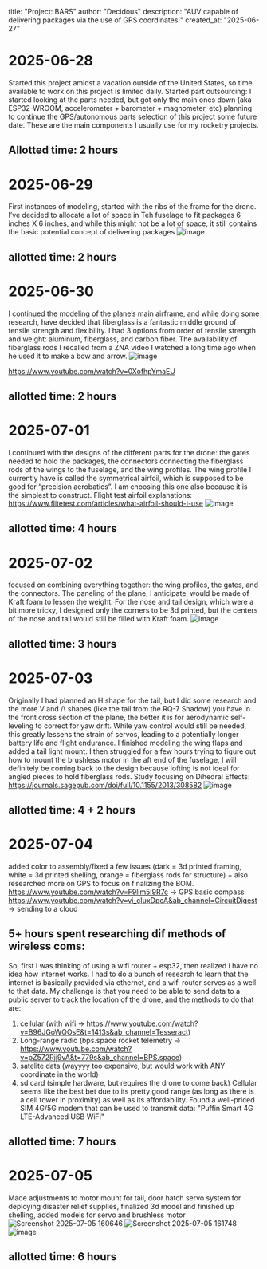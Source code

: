
title: "Project: BARS"
author: "Decidous"
description: "AUV capable of delivering packages via the use of GPS coordinates!"
created_at: "2025-06-27"

# 2025-06-28
Started this project amidst a vacation outside of the United States, so time available to work on this project is limited daily. Started part outsourcing: I started looking at the parts needed, but got only the main ones down (aka ESP32-WROOM, accelerometer + barometer + magnometer, etc) planning to continue the GPS/autonomous parts selection of this project some future date. These are the main components I usually use for my rocketry projects.
## Allotted time: 2 hours

# 2025-06-29
First instances of modeling, started with the ribs of the frame for the drone. I’ve decided to allocate a lot of space in Teh fuselage to fit packages 6 inches X 6 inches, and while this might not be a lot of space, it still contains the basic potential concept of delivering packages 
![image](https://github.com/user-attachments/assets/8f77f4c7-f5d6-4931-bbc0-fb41a828faeb)
## allotted time: 2 hours

# 2025-06-30
I continued the modeling of the plane’s main airframe, and while doing some research, have decided that fiberglass is a fantastic middle ground of tensile strength and flexibility. I had 3 options from order of tensile strength and weight: aluminum, fiberglass, and carbon fiber. The availability of fiberglass rods I recalled from a ZNA video I watched a long time ago when he used it to make a bow and arrow.
![image](https://github.com/user-attachments/assets/aeffc98e-cd12-449a-8b41-b1b3f90b0e1d)

https://www.youtube.com/watch?v=0XofhpYmaEU
## allotted time: 2 hours

# 2025-07-01
I continued with the designs of the different parts for the drone: the gates needed to hold the packages, the connectors connecting the fiberglass rods of the wings to the fuselage, and the wing profiles. The wing profile I currently have is called the symmetrical airfoil, which is supposed to be good for “precision aerobatics”. I am choosing this one also because it is the simplest to construct.
Flight test airfoil explanations: https://www.flitetest.com/articles/what-airfoil-should-i-use
![image](https://github.com/user-attachments/assets/463baa57-82bc-405f-81cb-eec8ed5f2aff)
## allotted time: 4 hours

# 2025-07-02
focused on combining everything together: the wing profiles, the gates, and the connectors. The paneling of the plane, I anticipate, would be made of Kraft foam to lessen the weight. For the nose and tail design, which were a bit more tricky, I designed only the corners to be 3d printed, but the centers of the nose and tail would still be filled with Kraft foam.
![image](https://github.com/user-attachments/assets/8576ea4a-e994-4040-9117-1e5d46609e33)
## allotted time: 3 hours

# 2025-07-03
Originally I had planned an H shape for the tail, but I did some research and the more V and /\ shapes (like the tail from the RQ-7 Shadow) you have in the front cross section of the plane, the better it is for aerodynamic self-leveling to correct for yaw drift. While yaw control would still be needed, this greatly lessens the strain of servos, leading to a potentially longer battery life and flight endurance. I finished modeling the wing flaps and added a tail light mount. I then struggled for a few hours trying to figure out how to mount the brushless motor in the aft end of the fuselage, I will definitely be coming back to the design because lofting is not ideal for angled pieces to hold fiberglass rods.
Study focusing on Dihedral Effects: https://journals.sagepub.com/doi/full/10.1155/2013/308582
![image](https://github.com/user-attachments/assets/24456455-da07-4fb0-b21e-8787ee53a673)
## allotted time: 4 + 2 hours

# 2025-07-04
added color to assembly/fixed a few issues (dark = 3d printed framing, white = 3d printed shelling, orange = fiberglass rods for structure) + also researched more on GPS to focus on finalizing the BOM.
https://www.youtube.com/watch?v=F9lim5l9R7c -> GPS basic compass
https://www.youtube.com/watch?v=vi_cIuxDpcA&ab_channel=CircuitDigest -> sending to a cloud
## 5+ hours spent researching dif methods of wireless coms:
So, first I was thinking of using a wifi router + esp32, then realized i have no idea how internet works. I had to do a bunch of research to learn that the internet is basically provided via ethernet, and a wifi router serves as a well to that data. My challenge is that you need to be able to send data to a public server to track the location of the drone, and the methods to do that are:
1. cellular (with wifi -> https://www.youtube.com/watch?v=B96JGoWQOsE&t=1413s&ab_channel=Tesseract) 
2. Long-range radio (bps.space rocket telemetry -> https://www.youtube.com/watch?v=pZ572Rjj9vA&t=779s&ab_channel=BPS.space)
3. satelite data (wayyyy too expensive, but would work with ANY coordinate in the world)
4. sd card (simple hardware, but requires the drone to come back)
Cellular seems like the best bet due to its pretty good range (as long as there is a cell tower in proximity) as well as its affordability. Found a well-priced SIM 4G/5G modem that can be used to transmit data: "Puffin Smart 4G LTE-Advanced USB WiFi"
## allotted time: 7 hours

# 2025-07-05
Made adjustments to motor mount for tail, door hatch servo system for deploying disaster relief supplies, finalized 3d model and finished up shelling, added models for servo and brushless motor
![Screenshot 2025-07-05 160646](https://github.com/user-attachments/assets/4be03f4c-fa60-40e2-a2cf-153c1ab0fdf6)
![Screenshot 2025-07-05 161748](https://github.com/user-attachments/assets/69bb3873-3ed0-4c0b-b713-98e73c315a9b)
![image](https://github.com/user-attachments/assets/f32f8dc2-d467-45b8-b1ff-182942efee01)
## allotted time: 6 hours
